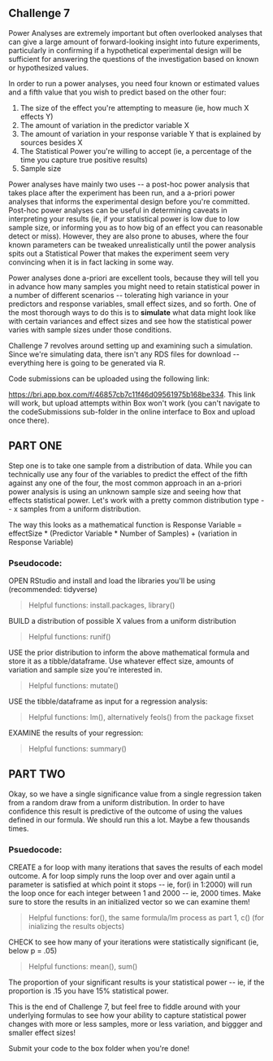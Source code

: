 ## Challenge 7

Power Analyses are extremely important but often overlooked analyses that can give a large amount of forward-looking insight into future experiments, particularly in confirming if a hypothetical experimental design will be sufficient for answering the questions of the investigation based on known or hypothesized values.

In order to run a power analyses, you need four known or estimated values and a fifth value that you wish to predict based on the other four:

1. The size of the effect you're attempting to measure (ie, how much X effects Y)
2. The amount of variation in the predictor variable X
3. The amount of variation in your response variable Y that is explained by sources besides X
4. The Statistical Power you're willing to accept (ie, a percentage of the time you capture true positive results)
5. Sample size

Power analyses have mainly two uses -- a post-hoc power analysis that takes place after the experiment has been run, and a a-priori power analyses that informs the experimental design before you're committed. Post-hoc power analyses can be useful in determining caveats in interpreting your results (ie, if your statistical power is low due to low sample size, or informing you as to how big of an effect you can reasonable detect or miss). However, they are also prone to abuses, where the four known parameters can be tweaked unrealistically until the power analysis spits out a Statistical Power that makes the experiment seem very convincing when it is in fact lacking in some way.

Power analyses done a-priori are excellent tools, because they will tell you in advance how many samples you might need to retain statistical power in a number of different scenarios -- tolerating high variance in your predictors and response variables, small effect sizes, and so forth. One of the most thorough ways to do this is to **simulate** what data might look like with certain variances and effect sizes and see how the statistical power varies with sample sizes under those conditions.

Challenge 7 revolves around setting up and examining such a simulation. Since we're simulating data, there isn't any RDS files for download -- everything here is going to be generated via R.



Code submissions can be uploaded using the following link:

https://bri.app.box.com/f/46857cb7c11f46d09561975b168be334. This link will work, but upload attempts within Box won't work (you can't navigate to the codeSubmissions sub-folder in the online interface to Box and upload once there).

## PART ONE

Step one is to take one sample from a distribution of data. While you can technically use any four of the variables to predict the effect of the fifth against any one of the four, the most common approach in an a-priori power analysis is using an unknown sample size and seeing how that effects statistical power. Let's work with a pretty common distribution type -- x samples from a uniform distribution.

The way this looks as a mathematical function is Response Variable = effectSize * (Predictor Variable * Number of Samples) + (variation in Response Variable)

### Pseudocode:

OPEN RStudio and install and load the libraries you'll be using (recommended: tidyverse)

> Helpful functions: install.packages, library()
  
BUILD a distribution of possible X values from a uniform distribution

> Helpful functions: runif()
  
USE the prior distribution to inform the above mathematical formula and store it as a tibble/dataframe. Use whatever effect size, amounts of variation and sample size you're interested in.

> Helpful functions: mutate()

USE the tibble/dataframe as input for a regression analysis:

> Helpful functions: lm(), alternatively feols() from the package fixset

EXAMINE the results of your regression:

> Helpful functions: summary()


## PART TWO

Okay, so we have a single significance value from a single regression taken from a random draw from a uniform distribution. In order to have confidence this result is predictive of the outcome of using the values defined in our formula. We should run this a lot. Maybe a few thousands times.

### Psuedocode:

CREATE a for loop with many iterations that saves the results of each model outcome. A for loop simply runs the loop over and over again until a parameter is satisfied at which point it stops -- ie, for(i in 1:2000) will run the loop once for each integer between 1 and 2000 -- ie, 2000 times. Make sure to store the results in an initialized vector so we can examine them!
  
> Helpful functions: for(), the same formula/lm process as part 1, c() (for inializing the results objects)

CHECK to see how many of your iterations were statistically significant (ie, below p = .05)

> Helpful functions: mean(), sum()

The proportion of your significant results is your statistical power -- ie, if the proportion is .15 you have 15% statistical power.

This is the end of Challenge 7, but feel free to fiddle around with your underlying formulas to see how your ability to capture statistical power changes with more or less samples, more or less variation, and biggger and smaller effect sizes!

Submit your code to the box folder when you're done!
